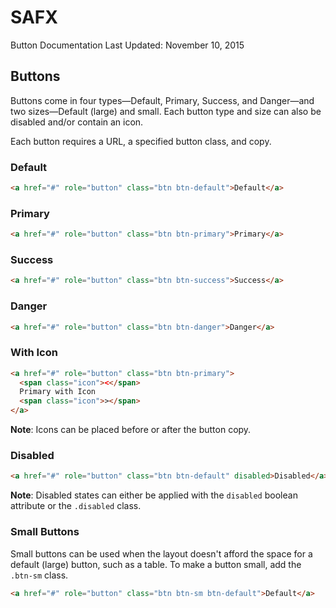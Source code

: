# SAFX

Button Documentation
Last Updated: November 10, 2015

## Buttons

Buttons come in four types—Default, Primary, Success, and Danger—and two sizes—Default (large) and small. Each button type and size can also be disabled and/or contain an icon.

Each button requires a URL, a specified button class, and copy.

### Default

```html
<a href="#" role="button" class="btn btn-default">Default</a>
```

### Primary

```html
<a href="#" role="button" class="btn btn-primary">Primary</a>
```

### Success

```html
<a href="#" role="button" class="btn btn-success">Success</a>
```

### Danger

```html
<a href="#" role="button" class="btn btn-danger">Danger</a>
```

### With Icon

```html
<a href="#" role="button" class="btn btn-primary">
  <span class="icon"><</span>
  Primary with Icon
  <span class="icon">></span>
</a>
```

**Note**: Icons can be placed before or after the button copy.

### Disabled

```html
<a href="#" role="button" class="btn btn-default" disabled>Disabled</a>
```

**Note**: Disabled states can either be applied with the `disabled` boolean attribute or the `.disabled` class.

### Small Buttons

Small buttons can be used when the layout doesn't afford the space for a default (large) button, such as a table. To make a button small, add the `.btn-sm` class.

```html
<a href="#" role="button" class="btn btn-sm btn-default">Default</a>
```
